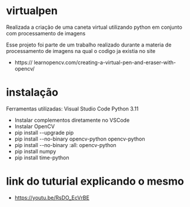 # virtualpen
Realizada a criação de uma caneta virtual utilizando python em conjunto com processamento de imagens

Esse projeto foi parte de um trabalho realizado durante a materia de processamento de imagens na qual o codigo ja existia no site 
- https:// learnopencv.com/creating-a-virtual-pen-and-eraser-with-opencv/


# instalação

Ferramentas utilizadas: 
Visual Studio Code 
Python 3.11 

- Instalar complementos diretamente no VSCode 
- Instalar OpenCV 
- pip install --upgrade pip
- pip install --no-binary opencv-python opencv-python
- pip install --no-binary :all: opencv-python
- pip install numpy
- pip install time-python

# link do tuturial explicando o mesmo 
- https://youtu.be/RsDO_EcVrBE
